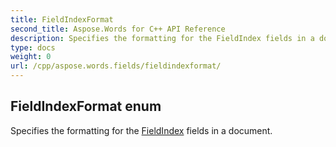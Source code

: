 ```yaml
---
title: FieldIndexFormat
second_title: Aspose.Words for C++ API Reference
description: Specifies the formatting for the FieldIndex fields in a document. 
type: docs
weight: 0
url: /cpp/aspose.words.fields/fieldindexformat/
---
```

## FieldIndexFormat enum


Specifies the formatting for the [FieldIndex](./fieldindex/) fields in a document.

